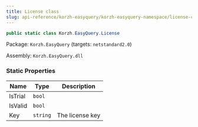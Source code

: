 ```yaml
---
title: License class
slug: api-reference/korzh-easyquery/korzh-easyquery-namespace/license-class
---
```

```csharp
public static class Korzh.EasyQuery.License

```
Package: `Korzh.EasyQuery` (targets: `netstandard2.0`)

Assembly: `Korzh.EasyQuery.dll`

### Static Properties

| Name | Type | Description | 
| --- | --- | --- | 
| IsTrial | `bool` |  | 
| IsValid | `bool` |  | 
| Key | `string` | The license key |